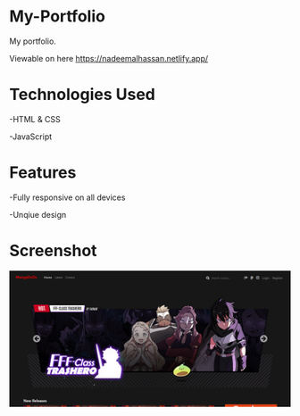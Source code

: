 # My-Portfolio
My portfolio.

Viewable on here https://nadeemalhassan.netlify.app/

# Technologies Used

-HTML & CSS

-JavaScript

# Features

-Fully responsive on all devices

-Unqiue design


# Screenshot

![alt text](https://github.com/nadbad/MangaDoDs-Website/blob/master/Project%204.PNG)
